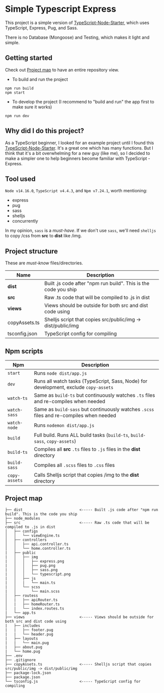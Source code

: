 # Simple Typescript Express
This project is a simple version of [TypeScript-Node-Starter](https://github.com/microsoft/TypeScript-Node-Starter), which uses TypeScript, Express, Pug, and Sass.

There is no Database (Mongoose) and Testing, which makes it light and simple.

## Getting started
Check out [Project map](#project-map) to have an entire repository view.

- To build and run the project
```
npm run build
npm start
```
- To develop the project (I recommend to "build and run" the app first to make sure it works) 
```
npm run dev
```

## Why did I do this project?
As a TypeScript beginner, I looked for an example project until I found this [TypeScript-Node-Starter](https://github.com/microsoft/TypeScript-Node-Starter). It's a great one which has many functions. But I think that it's a bit overwhelming for a new guy (like me), so I decided to make a simpler one to help beginners become familiar with TypeScript - Express.

## Tool used
`Node v14.16.0`, `TypeScript v4.4.3`, and `Npm v7.24.1`, worth mentioning:
- express
- pug
- sass
- shelljs
- concurrently

In my opinion, `sass` is a *must-have*. If we don't use `sass`, we'll need `shelljs` to copy /css from **src** to **dist** like /img.

## Project structure
These are *must-know* files/directories.

| Name                     | Description                                                     |
| ------------------------ | --------------------------------------------------------------- |
| **dist**                 | Built .js code after "npm run build". This is the code you ship |
| **src**                  | Raw .ts code that will be compiled to .js in dist               |
| **views**                | Views should be outside for both src and dist code using        |
| copyAssets.ts            | Shelljs script that copies src/public/img -> dist/public/img    |
| tsconfig.json            | TypeScript config for compiling                                 |

## Npm scripts

| Npm                      | Description                                                                               |
| ------------------------ | ----------------------------------------------------------------------------------------- |
| `start`                  | Runs `node dist/app.js`                                                                   |
| `dev`                    | Runs all watch tasks (TypeScript, Sass, Node) for development, exclude `copy-assets`      |
| `watch-ts`               | Same as `build-ts` but continuously watches `.ts` files and re-compiles when needed       |
| `watch-sass`             | Same as `build-sass` but continuously watches `.scss` files and re-compiles when needed   |
| `watch-node`             | Runs `nodemon dist/app.js`                                                                |
| `build`                  | Full build. Runs ALL build tasks (`build-ts`, `build-sass`, `copy-assets`)                |
| `build-ts`               | Compiles all **src** `.ts` files to `.js` files in the **dist** directory                 |
| `build-sass`             | Compiles all `.scss` files to `.css` files                                                |
| `copy-assets`            | Calls Shelljs script that copies /img to the **dist** directory                           |

## Project map
```
├── dist                          <----- Built .js code after "npm run build". This is the code you ship
├── node_modules
├── src                           <----- Raw .ts code that will be compiled to .js in dist 
│   ├── configs
│   │   └── viewEngine.ts
│   ├── controllers
│   │   ├── api.controller.ts
│   │   └── home.controller.ts
|   ├── public
|   │   ├── img
|   │   │   ├── express.png
|   │   │   ├── pug.png
|   │   │   ├── sass.png
|   │   │   └── typescript.png
|   │   ├── js
|   │   |   └── main.ts
|   │   └── scss
|   │       └── main.scss
│   ├── routess
│   |   ├── apiRouter.ts
│   |   ├── homeRouter.ts
│   |   └── index.routes.ts
|   └── app.ts
├── views                         <----- Views should be outside for both src and dist code using
|   ├── includes
|   |   ├── footer.pug
|   |   └── header.pug
|   ├── layouts
|   |   └── main.pug
|   ├── about.pug
|   └── home.pug
├── .env
├── .gitignore
├── copyAssets.ts                 <----- Shelljs script that copies src/public/img -> dist/public/img
├── package-lock.json
├── package.json
└── tsconfig.js                   <----- TypeScript config for compiling
```

